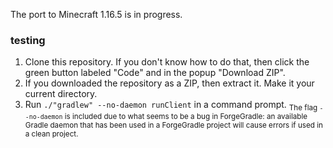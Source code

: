 The port to Minecraft 1.16.5 is in progress.

### testing
1. Clone this repository. If you don't know how to do that, then click the green button labeled "Code" and in the popup "Download ZIP".
2. If you downloaded the repository as a ZIP, then extract it. Make it your current directory.
3. Run `./"gradlew" --no-daemon runClient` in a command prompt.
<sub>The flag `--no-daemon` is included due to what seems to be a bug in ForgeGradle: an available Gradle daemon that has been used in a ForgeGradle project will cause errors if used in a clean project.</sub>
